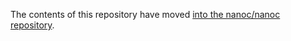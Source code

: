 The contents of this repository have moved [into the nanoc/nanoc repository](https://github.com/nanoc/nanoc/tree/master/guard-nanoc).
